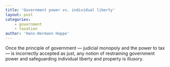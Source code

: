 ```yaml
---
title: 'Government power vs. individual liberty'
layout: post
categories:
    - government
    - taxation
author: 'Hans-Hermann Hoppe'
---
```


Once the principle of government — judicial monopoly and the power to tax — is incorrectly accepted as just, any notion of restraining government power and safeguarding individual liberty and property is illusory.